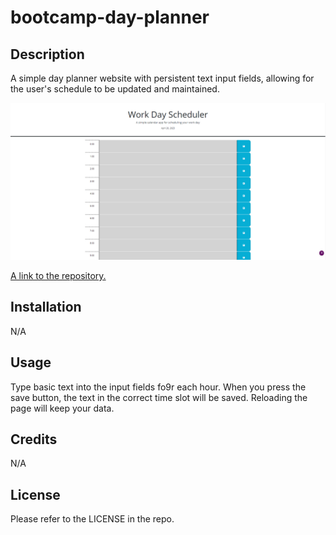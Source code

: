 # bootcamp-day-planner

## Description 
A simple day planner website with persistent text input fields, allowing for the user's schedule to be updated and maintained.

![An image of the website.](./Capture.PNG)

[A link to the repository.](https://github.com/AddisonNoxy/bootcamp-day-planner)

## Installation
N/A

## Usage 
Type basic text into the input fields fo9r each hour. When you press the save button, the text in the correct time slot will be saved. Reloading the page will keep your data.

## Credits
N/A

## License
Please refer to the LICENSE in the repo.
